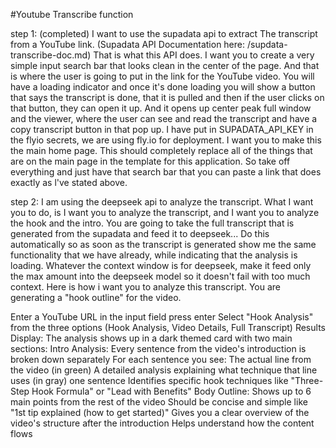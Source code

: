 #Youtube Transcribe function 

step 1: (completed)
I want to use the supadata api to extract The transcript from a YouTube link. (Supadata API Documentation here: /supdata-transcribe-doc.md) That is what this API does. I want you to create a very simple input search bar that looks clean in the center of the page. And that is where the user is going to put in the link for the YouTube video. You will have a loading indicator and once it's done loading you will show a button that says the transcript is done, that it is pulled and then if the user clicks on that button, they can open it up. And it opens up center peak full window and the viewer, where the user can see and read the transcript and have a copy transcript button in that pop up. I have put in SUPADATA_API_KEY in the flyio secrets, we are using fly.io for deployment. I want you to make this the main home page. This should completely replace all of the things that are on the main page in the template for this application. So take off everything and just have that search bar that you can paste a link that does exactly as l've stated above.


step 2:
I am using the deepseek api to analyze the transcript.
What I want you to do, is I want you to analyze the transcript, and I want you to analyze the hook and the intro.
You are going to take the full transcript that is generated from the supadata and feed it to deepseek... Do this automatically so as soon as the transcript is generated show me the same functionality that we have already, while indicating that the analysis is loading.
Whatever the context window is for deepseek, make it feed only the max amount into the deepseek model so it doesn't fail with too much context.
Here is how i want you to analyze this transcript. You are generating a "hook outline" for the video. 

Enter a YouTube URL in the input field press enter
Select "Hook Analysis" from the three options (Hook Analysis, Video Details, Full Transcript)
Results Display:
The analysis shows up in a dark themed card with two main sections:
Intro Analysis:
Every sentence from the video's introduction is broken down separately
For each sentence you see:
The actual line from the video (in green)
A detailed analysis explaining what technique that line uses (in gray) one sentence Identifies specific hook techniques like "Three-Step Hook Formula" or "Lead with
Benefits"
Body Outline:
Shows up to 6 main points from the rest of the video
Should be concise and simple like "1st tip explained (how to get started)" Gives you a clear overview of the video's structure after the introduction
Helps understand how the content flows
